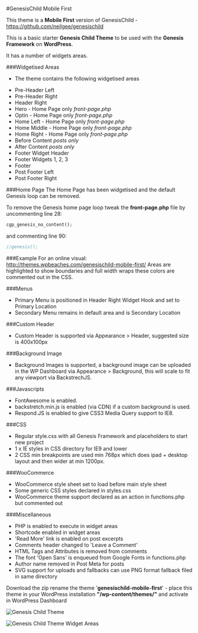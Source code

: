 #GenesisChild Mobile First

This theme is a **Mobile First** version of GenesisChild - https://github.com/neilgee/genesischild

This is a basic starter **Genesis Child Theme** to be used with the **Genesis Framework** on **WordPress**.

It has a number of widgets areas.

###Widgetised Areas
- The theme contains the following widgetised areas
* Pre-Header Left
* Pre-Header Right 
* Header Right
* Hero - Home Page only *front-page.php*
* Optin - Home Page only *front-page.php*
* Home Left - Home Page only *front-page.php*
* Home Middle - Home Page only *front-page.php*
* Home Right - Home Page only *front-page.php*
* Before Content *posts only*
* After Content *posts only*
* Footer Widget Header
* Footer Widgets 1, 2, 3
* Footer
* Post Footer Left
* Post Footer Right

###Home Page
The Home Page has been widgetised and the default Genesis loop can be removed.


To remove the Genesis home page loop tweak the **front-page.php** file by uncommenting line 28:
```php
cgp_genesis_no_content();
```

and commenting line 90:
```php
//genesis();
```

###Example
For an online visual:
http://themes.wpbeaches.com/genesischild-mobile-first/
Areas are highlighted to show boundaries and full width wraps these colors are commented out in the CSS.

###Menus
- Primary Menu is positioned in Header Right Widget Hook and set to Primary Location
- Secondary Menu remains in default area and is Secondary Location

###Custom Header
- Custom Header is supported via Appearance > Header, suggested size is 400x100px

###Background Image
- Background Images is supported, a background image can be uploaded in the WP Dashboard via Appearance > Background, this will scale to fit any viewport via BackstrechJS.

###Javascripts
- FontAwesome is enabled.
- backstretch.min.js is enabled (via CDN) if a custom background is used.
- Respond.JS is enabled to give CSS3 Media Query support to IE8.

###CSS
- Regular style.css with all Genesis Framework and placeholders to start new project
- 1 x IE styles in CSS directory for IE9 and lower
- 2 CSS min breakpoints are used min 768px which does ipad + desktop layout and then wider at min 1200px.

###WooCommerce
- WooCommerce style sheet set to load before main style sheet
- Some generic CSS styles declared in styles.css
- WooCommerce theme support declared as an action in functions.php but commented out

###Miscellaneous
- PHP is enabled to execute in widget areas
- Shortcode enabled in widget areas
- 'Read More' link is enabled on post excerpts
- Comments header changed to 'Leave a Comment'
- HTML Tags and Attributes is removed from comments
- The font 'Open Sans' is enqueued from Google Fonts in functions.php
- Author name removed in Post Meta for posts
- SVG support for uploads and fallbacks can use PNG format fallback filed in same directory

Download the zip rename the theme '**genesischild-mobile-first**' - place this theme in your WordPress installation **"/wp-content/themes/"** and activate in WordPress Dashboard

![Genesis Child Theme](http://wpbeaches.com/images/genesischild-mobile-first.png)

![Genesis Child Theme Widget Areas](http://coolestguidesontheplanet.com/wp-content/themes/gee/images/genesischild-widgets1.png)


